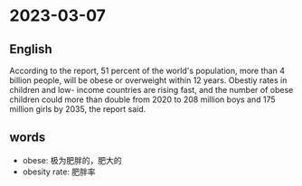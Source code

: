 # 2023-03-07

## English
According to the report, 51 percent of the 
world's population, more than 4 billion
people, will be obese or overweight within
12 years. Obestiy rates in children and low-
income countries are rising fast, and the
number of obese children could more than
double from 2020 to 208 million boys and
175 million girls by 2035, the report said.

## words
* obese: 极为肥胖的，肥大的
* obesity rate: 肥胖率
